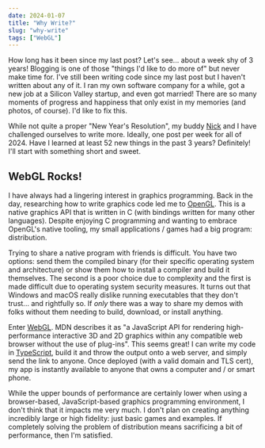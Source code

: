 ```yaml
---
date: 2024-01-07
title: "Why Write?"
slug: "why-write"
tags: ["WebGL"]
---
```


How long has it been since my last post?
Let's see... about a week shy of 3 years!
Blogging is one of those "things I'd like to do more of" but never make time for.
I've still been writing code since my last post but I haven't written about any of it.
I ran my own software company for a while, got a new job at a Silicon Valley startup, and even got married!
There are so many moments of progress and happiness that only exist in my memories (and photos, of course).
I'd like to fix this.

While not quite a proper "New Year's Resolution", my buddy [Nick](https://nickherrig.com) and I have challenged ourselves to write more.
Ideally, one post per week for all of 2024.
Have I learned at least 52 new things in the past 3 years? Definitely!
I'll start with something short and sweet.

## WebGL Rocks!

I have always had a lingering interest in graphics programming.
Back in the day, researching how to write graphics code led me to [OpenGL](https://www.opengl.org/).
This is a native graphics API that is written in C (with bindings written for many other languages).
Despite enjoying C programming and wanting to embrace OpenGL's native tooling, my small applications / games had a big program: distribution.

Trying to share a native program with friends is difficult.
You have two options: send them the compiled binary (for their specific operating system and architecture) or show them how to install a compiler and build it themselves.
The second is a poor choice due to complexity and the first is made difficult due to operating system security measures.
It turns out that Windows and macOS really dislike running executables that they don't trust... and rightfully so.
If _only_ there was a way to share my demos with folks without them needing to build, download, or install anything.

Enter [WebGL](https://developer.mozilla.org/en-US/docs/Web/API/WebGL_API).
MDN describes it as "a JavaScript API for rendering high-performance interactive 3D and 2D graphics within any compatible web browser without the use of plug-ins".
This seems great!
I can write my code in [TypeScript](https://www.typescriptlang.org/), build it and throw the output onto a web server, and simply send the link to anyone.
Once deployed (with a valid domain and TLS cert), my app is instantly available to anyone that owns a computer and / or smart phone.

While the upper bounds of performance are certainly lower when using a browser-based, JavaScript-based graphics programming environment, I don't think that it impacts me very much.
I don't plan on creating anything incredibly large or high fidelity: just basic games and examples.
If completely solving the problem of distribution means sacrificing a bit of performance, then I'm satisfied.
